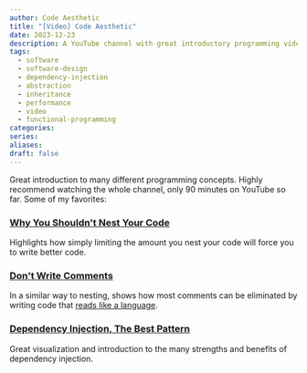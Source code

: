 ```yaml
---
author: Code Aesthetic
title: "[Video] Code Aesthetic"
date: 2023-12-23
description: A YouTube channel with great introductory programming videos.
tags:
  - software
  - software-design
  - dependency-injection
  - abstraction
  - inheritance
  - performance
  - video
  - functional-programming
categories: 
series: 
aliases: 
draft: false
---
```

Great introduction to many different programming concepts. Highly recommend watching the whole channel, only 90 minutes on YouTube so far. Some of my favorites:
### [Why You Shouldn't Nest Your Code](https://www.youtube.com/watch?v=CFRhGnuXG-4)
Highlights how simply limiting the amount you nest your code will force you to write better code. 
### [Don't Write Comments](https://www.youtube.com/watch?v=Bf7vDBBOBUA)
In a similar way to nesting, shows how most comments can be eliminated by writing code that [reads like a language](/blog/spoken_vs_programming_languages).
### [Dependency Injection, The Best Pattern](https://www.youtube.com/@CodeAesthetic/videos)
Great visualization and introduction to the many strengths and benefits of dependency injection.
